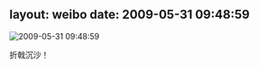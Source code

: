 layout: weibo
date: 2009-05-31 09:48:59
---
<meta name="referrer" content="no-referrer" />

<img src="/images/renren.ico" style="float: left;"/>2009-05-31 09:48:59

折戟沉沙！

